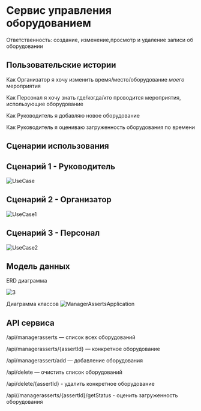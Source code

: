 # Сервис управления оборудованием

Ответственность: создание, изменение,просмотр и удаление записи об оборудовании

## Пользовательские истории

Как Организатор я хочу изменить время/место/оборудование _моего_ мероприятия

Как Персонал я хочу знать где/когда/кто проводится мероприятия, использующие оборудование

Как Руководитель я добавляю новое оборудование
 
Как Руководитель я оцениваю загруженность оборудования по времени 

## Сценарии использования
## Сценарий 1 - Руководитель
![UseCase](https://user-images.githubusercontent.com/73663755/163998961-d030eb2f-1e28-4b37-9ba5-9b4064218da3.jpg)

## Сценарий 2 - Организатор
![UseCase1](https://user-images.githubusercontent.com/73663755/163998976-92026057-729a-4a6b-9373-bd68a33312c1.jpg)

## Сценарий 3 - Персонал
![UseCase2](https://user-images.githubusercontent.com/73663755/163999555-1406a7d6-cca3-410d-b640-f32bd0bc1bf1.jpg)

## Модель данных
ERD диаграмма

![3](https://user-images.githubusercontent.com/73663755/164001755-c1a87489-caab-4cb4-be52-734c819d6dd9.jpg)

Диаграмма классов
![ManagerAssertsApplication](https://user-images.githubusercontent.com/73663755/164009415-8bdb0e8a-096b-4cba-9e09-8f391ab490b0.png)


## API сервиса
/api/managerasserts — список всех оборудований

/api/managerasserts/{assertId} — конкретное оборудование

/api/managerassert/add — добавление оборудования

/api/delete — очистить список оборудований

/api/delete/{assertId} - удалить конкретное оборудование

/api//managerasserts/{assertId}/getStatus - оценить загруженность оборудования
